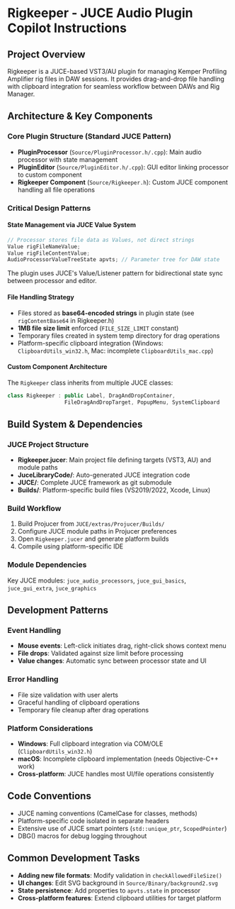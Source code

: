 # Rigkeeper - JUCE Audio Plugin Copilot Instructions

## Project Overview
Rigkeeper is a JUCE-based VST3/AU plugin for managing Kemper Profiling Amplifier rig files in DAW sessions. It provides drag-and-drop file handling with clipboard integration for seamless workflow between DAWs and Rig Manager.

## Architecture & Key Components

### Core Plugin Structure (Standard JUCE Pattern)
- **PluginProcessor** (`Source/PluginProcessor.h/.cpp`): Main audio processor with state management
- **PluginEditor** (`Source/PluginEditor.h/.cpp`): GUI editor linking processor to custom component
- **Rigkeeper Component** (`Source/Rigkeeper.h`): Custom JUCE component handling all file operations

### Critical Design Patterns

#### State Management via JUCE Value System
```cpp
// Processor stores file data as Values, not direct strings
Value rigFileNameValue;
Value rigFileContentValue;
AudioProcessorValueTreeState apvts; // Parameter tree for DAW state
```
The plugin uses JUCE's Value/Listener pattern for bidirectional state sync between processor and editor.

#### File Handling Strategy
- Files stored as **base64-encoded strings** in plugin state (see `rigContentBase64` in Rigkeeper.h)
- **1MB file size limit** enforced (`FILE_SIZE_LIMIT` constant)
- Temporary files created in system temp directory for drag operations
- Platform-specific clipboard integration (Windows: `ClipboardUtils_win32.h`, Mac: incomplete `ClipboardUtils_mac.cpp`)

#### Custom Component Architecture
The `Rigkeeper` class inherits from multiple JUCE classes:
```cpp
class Rigkeeper : public Label, DragAndDropContainer, 
                  FileDragAndDropTarget, PopupMenu, SystemClipboard
```

## Build System & Dependencies

### JUCE Project Structure
- **Rigkeeper.jucer**: Main project file defining targets (VST3, AU) and module paths
- **JuceLibraryCode/**: Auto-generated JUCE integration code
- **JUCE/**: Complete JUCE framework as git submodule
- **Builds/**: Platform-specific build files (VS2019/2022, Xcode, Linux)

### Build Workflow
1. Build Projucer from `JUCE/extras/Projucer/Builds/`
2. Configure JUCE module paths in Projucer preferences
3. Open `Rigkeeper.jucer` and generate platform builds
4. Compile using platform-specific IDE

### Module Dependencies
Key JUCE modules: `juce_audio_processors`, `juce_gui_basics`, `juce_gui_extra`, `juce_graphics`

## Development Patterns

### Event Handling
- **Mouse events**: Left-click initiates drag, right-click shows context menu
- **File drops**: Validated against size limit before processing
- **Value changes**: Automatic sync between processor state and UI

### Error Handling
- File size validation with user alerts
- Graceful handling of clipboard operations
- Temporary file cleanup after drag operations

### Platform Considerations
- **Windows**: Full clipboard integration via COM/OLE (`ClipboardUtils_win32.h`)
- **macOS**: Incomplete clipboard implementation (needs Objective-C++ work)
- **Cross-platform**: JUCE handles most UI/file operations consistently

## Code Conventions
- JUCE naming conventions (CamelCase for classes, methods)
- Platform-specific code isolated in separate headers
- Extensive use of JUCE smart pointers (`std::unique_ptr`, `ScopedPointer`)
- DBG() macros for debug logging throughout

## Common Development Tasks
- **Adding new file formats**: Modify validation in `checkAllowedFileSize()`
- **UI changes**: Edit SVG background in `Source/Binary/background2.svg`
- **State persistence**: Add properties to `apvts.state` in processor
- **Cross-platform features**: Extend clipboard utilities for target platform